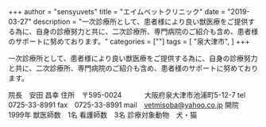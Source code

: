 +++
author = "sensyuvets"
title = "エイムペットクリニック"
date = "2019-03-27"
description = "一次診療所として、患者様により良い獣医療をご提供する為に、自身の診療努力と共に、二次診療所、専門病院のご紹介も含め、患者様のサポートに努めております。"
categories = [""]
tags = [
    "泉大津市",
]
+++

一次診療所として、患者様により良い獣医療をご提供する為に、自身の診療努力と共に、二次診療所、専門病院のご紹介も含め、患者様のサポートに努めております。

院長　安田 昌幸
住所　〒595-0024
　　　大阪府泉大津市池浦町5-12-7
tel　0725-33-8991
fax　0725-33-8991
mail　vetmisoba@yahoo.co.jp
開院　1999年
獣医師数　1名
看護師数　3名
診療対象動物　犬・猫